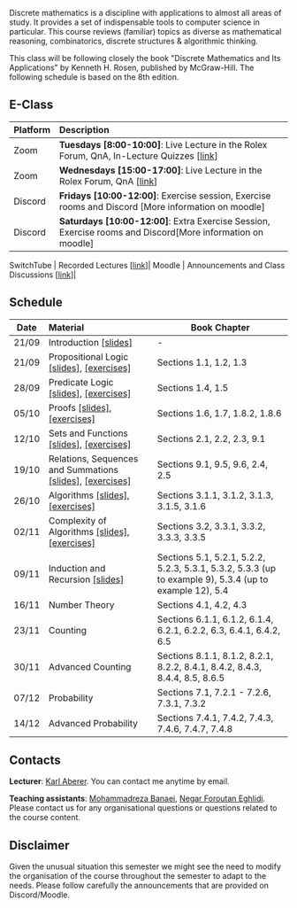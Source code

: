 Discrete mathematics is a discipline with applications to almost all areas of study. It provides a set of indispensable tools to computer science in particular. This course reviews (familiar) topics as diverse as mathematical reasoning, combinatorics, discrete structures & algorithmic thinking.

This class will be following closely the book "Discrete Mathematics and Its Applications" by Kenneth H. Rosen, published by McGraw-Hill. The following schedule is based on the 8th edition.


## E-Class

| Platform | Description  |
|:---------|:-----------|
Zoom | **Tuesdays [8:00-10:00]**: Live Lecture in the Rolex Forum, QnA, In-Lecture Quizzes [[link](https://epfl.zoom.us/j/68585422107)] |
Zoom | **Wednesdays [15:00-17:00]**: Live Lecture in the Rolex Forum, QnA [[link](https://epfl.zoom.us/j/68585422107)] |
Discord |  **Fridays [10:00-12:00]**: Exercise session, Exercise rooms and Discord [More information on moodle] |
Discord |  **Saturdays [10:00-12:00]**: Extra Exercise Session, Exercise rooms and Discord[More information on moodle] |


SwitchTube | Recorded Lectures [[link](https://tube.switch.ch/channels/2q51frV5M8)]|
Moodle | Announcements and Class Discussions [[link](https://moodle.epfl.ch/course/view.php?id=15272)]|


## Schedule

| Date      |  Material                                                              | Book Chapter                              |
|:---------:|:-----------------------------------------------------------------------|-------------------------------------------|
| 21/09     |  Introduction [[slides]][0p]                                           |        -                                  | 
| 21/09     |  Propositional Logic [[slides]][1p], [[exercises]][1e]                 | Sections 1.1, 1.2, 1.3                    |
| 28/09     |  Predicate Logic	[[slides]][2p], [[exercises]][2e] 			         | Sections 1.4, 1.5                         |
| 05/10     |  Proofs	[[slides]][3p], [[exercises]][3e]			                 | Sections 1.6, 1.7, 1.8.2, 1.8.6           |
| 12/10     |  Sets and Functions	[[slides]][4p], [[exercises]][4e]			     | Sections 2.1, 2.2, 2.3, 9.1               |
| 19/10     |  Relations, Sequences and Summations	[[slides]][5p], [[exercises]][5e]| Sections 9.1, 9.5, 9.6, 2.4, 2.5          |   
| 26/10     |  Algorithms	[[slides]][6p], [[exercises]][6e]			             | Sections 3.1.1, 3.1.2, 3.1.3, 3.1.5, 3.1.6|
| 02/11     |  Complexity of Algorithms  [[slides]][7p], [[exercises]][7e]			 | Sections 3.2, 3.3.1, 3.3.2, 3.3.3, 3.3.5  |
| 09/11     |  Induction and Recursion	[[slides]][8p]				           | Sections 5.1, 5.2.1, 5.2.2, 5.2.3, 5.3.1, 5.3.2, 5.3.3 (up to example 9), 5.3.4 (up to example 12), 5.4|
| 16/11     |  Number Theory 					                   | Sections 4.1, 4.2, 4.3                    |
| 23/11     |  Counting 					                   | Sections 6.1.1, 6.1.2, 6.1.4, 6.2.1, 6.2.2, 6.3, 6.4.1, 6.4.2, 6.5|  
| 30/11     |  Advanced Counting 				                   | Sections 8.1.1, 8.1.2, 8.2.1, 8.2.2, 8.4.1, 8.4.2, 8.4.3, 8.4.4, 8.5, 8.6.5|
| 07/12     |  Probability 					                   | Sections 7.1, 7.2.1 - 7.2.6, 7.3.1, 7.3.2 |
| 14/12     |  Advanced Probability 					           | Sections 7.4.1, 7.4.2, 7.4.3, 7.4.6, 7.4.7, 7.4.8|


## Contacts

**Lecturer**: [Karl Aberer](http://lsir.epfl.ch/aberer).
You can contact me anytime by email.

**Teaching assistants**: [Mohammadreza Banaei](https://people.epfl.ch/mohammadreza.banaei), [Negar Foroutan Eghlidi](https://people.epfl.ch/negar.foroutan).
Please contact us for any organisational questions or questions related to the course content.

## Disclaimer

Given the unusual situation this semester we might see the need to modify the organisation of the course throughout the semester to adapt to the needs. Please follow carefully the announcements that are provided on Discord/Moodle.



[0p]: https://github.com/LSIR/AICC-I/blob/master/Lectures/Week%200
[1p]: https://github.com/LSIR/AICC-I/blob/master/Lectures/Week%201
[1e]: https://github.com/LSIR/AICC-I/blob/master/Exercises/Week%201
[2p]: https://github.com/LSIR/AICC-I/blob/master/Lectures/Week%202
[2e]: https://github.com/LSIR/AICC-I/blob/master/Exercises/Week%202
[3p]: https://github.com/LSIR/AICC-I/blob/master/Lectures/Week%203
[3e]: https://github.com/LSIR/AICC-I/blob/master/Exercises/Week%203
[4p]: https://github.com/LSIR/AICC-I/blob/master/Lectures/Week%204
[4e]: https://github.com/LSIR/AICC-I/blob/master/Exercises/Week%204
[5p]: https://github.com/LSIR/AICC-I/blob/master/Lectures/Week%205
[5e]: https://github.com/LSIR/AICC-I/blob/master/Exercises/Week%205
[6p]: https://github.com/LSIR/AICC-I/blob/master/Lectures/Week%206
[6e]: https://github.com/LSIR/AICC-I/blob/master/Exercises/Week%206
[7p]: https://github.com/LSIR/AICC-I/blob/master/Lectures/Week%207
[7e]: https://github.com/LSIR/AICC-I/blob/master/Exercises/Week%207
[8p]: https://github.com/LSIR/AICC-I/blob/master/Lectures/Week%208
[8e]: https://github.com/LSIR/AICC-I/blob/master/Exercises/Week%208
[9p]: https://github.com/LSIR/AICC-I/blob/master/Lectures/Week%209
[9e]: https://github.com/LSIR/AICC-I/blob/master/Exercises/Week%209
[10p]: https://github.com/LSIR/AICC-I/blob/master/Lectures/Week%2010
[10e]: https://github.com/LSIR/AICC-I/blob/master/Exercises/Week%2010
[11p]: https://github.com/LSIR/AICC-I/blob/master/Lectures/Week%2011
[11e]: https://github.com/LSIR/AICC-I/blob/master/Exercises/Week%2011
[12p]: https://github.com/LSIR/AICC-I/blob/master/Lectures/Week%2012
[12e]: https://github.com/LSIR/AICC-I/blob/master/Exercises/Week%2012
[13p]: https://github.com/LSIR/AICC-I/blob/master/Lectures/Week%2013
[13e]: https://github.com/LSIR/AICC-I/blob/master/Exercises/Week%2013

